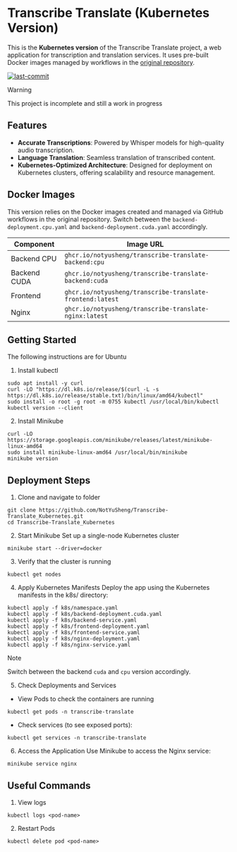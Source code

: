 # Transcribe Translate (Kubernetes Version)
This is the **Kubernetes version** of the Transcribe Translate project, a web application for transcription and translation services. It uses pre-built Docker images managed by workflows in the [original repository](https://github.com/NotYuSheng/Transcribe-Translate).

<a href="#"><img alt="last-commit" src="https://img.shields.io/github/last-commit/NotYuSheng/Transcribe-Translate_Kubernetes?color=red"></a>

> [!WARNING]  
> This project is incomplete and still a work in progress

## Features
- **Accurate Transcriptions**: Powered by Whisper models for high-quality audio transcription.
- **Language Translation**: Seamless translation of transcribed content.
- **Kubernetes-Optimized Architecture**: Designed for deployment on Kubernetes clusters, offering scalability and resource management.

## Docker Images
This version relies on the Docker images created and managed via GitHub workflows in the original repository. Switch between the `backend-deployment.cpu.yaml` and `backend-deployment.cuda.yaml` accordingly.

| Component      | Image URL                                                 |
| -------------- | --------------------------------------------------------- |
| Backend CPU    | `ghcr.io/notyusheng/transcribe-translate-backend:cpu`     |
| Backend CUDA   | `ghcr.io/notyusheng/transcribe-translate-backend:cuda`    |
| Frontend       | `ghcr.io/notyusheng/transcribe-translate-frontend:latest` |
| Nginx          | `ghcr.io/notyusheng/transcribe-translate-nginx:latest`    |

## Getting Started
The following instructions are for Ubuntu
1. Install kubectl 
```
sudo apt install -y curl
curl -LO "https://dl.k8s.io/release/$(curl -L -s https://dl.k8s.io/release/stable.txt)/bin/linux/amd64/kubectl"
sudo install -o root -g root -m 0755 kubectl /usr/local/bin/kubectl
kubectl version --client
```
2. Install Minikube
```
curl -LO https://storage.googleapis.com/minikube/releases/latest/minikube-linux-amd64
sudo install minikube-linux-amd64 /usr/local/bin/minikube
minikube version
```

## Deployment Steps
1. Clone and navigate to folder
```
git clone https://github.com/NotYuSheng/Transcribe-Translate_Kubernetes.git
cd Transcribe-Translate_Kubernetes
```

2. Start Minikube
Set up a single-node Kubernetes cluster
```
minikube start --driver=docker
```

3. Verify that the cluster is running
```
kubectl get nodes
```

4. Apply Kubernetes Manifests
Deploy the app using the Kubernetes manifests in the k8s/ directory:
```
kubectl apply -f k8s/namespace.yaml
kubectl apply -f k8s/backend-deployment.cuda.yaml
kubectl apply -f k8s/backend-service.yaml
kubectl apply -f k8s/frontend-deployment.yaml
kubectl apply -f k8s/frontend-service.yaml
kubectl apply -f k8s/nginx-deployment.yaml
kubectl apply -f k8s/nginx-service.yaml
```
> [!NOTE]
> Switch between the backend `cuda` and `cpu` version accordingly.

5. Check Deployments and Services
- View Pods to check the containers are running
```
kubectl get pods -n transcribe-translate
```
- Check services (to see exposed ports):

```
kubectl get services -n transcribe-translate
```

6. Access the Application
Use Minikube to access the Nginx service:
```
minikube service nginx
```

## Useful Commands
1. View logs
```
kubectl logs <pod-name>
```

2. Restart Pods
```
kubectl delete pod <pod-name>
```
